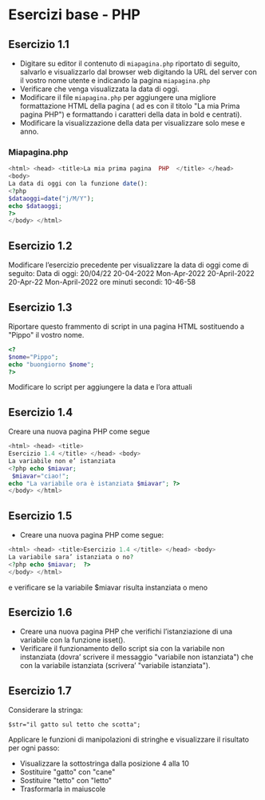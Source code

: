 # Esercizi base - PHP

## Esercizio 1.1 

* Digitare su editor il contenuto di `miapagina.php` riportato di seguito, 
salvarlo e visualizzarlo dal browser web digitando la URL 
del server con il vostro nome utente e indicando la pagina 
`miapagina.php` 
* Verificare che venga visualizzata la data di oggi. 
* Modificare il file `miapagina.php` per aggiungere una migliore 
formattazione HTML della pagina ( ad es con il titolo "La mia 
Prima pagina PHP") e formattando i caratteri della data in 
bold e centrati). 
* Modificare la visualizzazione della data per visualizzare solo 
mese e anno.


### Miapagina.php 

```php
<html> <head> <title>La mia prima pagina  PHP  </title> </head> 
<body>  
La data di oggi con la funzione date(): 
<?php 
$dataoggi=date("j/M/Y"); 
echo $dataoggi; 
?> 
</body> </html> 
```

## Esercizio 1.2 
Modificare l’esercizio precedente per visualizzare la data 
di oggi come di seguito: 
Data di oggi: 
20/04/22 
20-04-2022 
Mon-Apr-2022 
20-April-2022 
20-Apr-22 
Mon-April-2022 
ore minuti secondi: 10-46-58  

## Esercizio 1.3 
Riportare questo frammento di script in una pagina HTML 
sostituendo a "Pippo" il vostro nome.  
```php
<?  
$nome="Pippo"; 
echo "buongiorno $nome"; 
?> 
```
Modificare lo script per aggiungere la data e l’ora attuali  

## Esercizio 1.4 
Creare una nuova pagina PHP come segue  
```php
<html> <head> <title>
Esercizio 1.4 </title> </head> <body>  
La variabile non e’ istanziata 
<?php echo $miavar;  
 $miavar="ciao!"; 
echo "La variabile ora è istanziata $miavar"; ?> 
</body> </html> 
```

## Esercizio 1.5 
* Creare una nuova pagina PHP come segue: 
```php
<html> <head> <title>Esercizio 1.4 </title> </head> <body>  
La variabile sara’ istanziata o no? 
<?php echo $miavar;  ?> 
</body> </html>  
```
e verificare se la variabile $miavar risulta instanziata o meno 

## Esercizio 1.6 
* Creare una nuova pagina PHP  che verifichi 
l’istanziazione di una variabile con la funzione isset(). 
* Verificare il funzionamento dello script sia con la 
variabile non instanziata (dovra’ scrivere il messaggio 
"variabile non istanziata") che con la variabile 
istanziata (scrivera’ "variabile istanziata"). 

## Esercizio 1.7 
Considerare la stringa: 

`$str="il gatto sul tetto che scotta";` 

Applicare le funzioni di manipolazioni di stringhe  e visualizzare 
il risultato per ogni passo: 

* Visualizzare la sottostringa dalla posizione 4 alla 10 
* Sostituire "gatto" con "cane" 
* Sostituire "tetto" con "letto" 
* Trasformarla in maiuscole 
